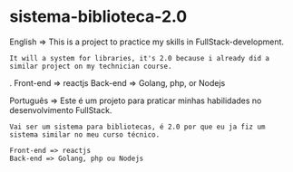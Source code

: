 # sistema-biblioteca-2.0

English =>
	This is a project to practice my skills in FullStack-development.
	
	It will a system for libraries, it's 2.0 because i already did a similar project on my technician course.
.
	Front-end => reactjs
	Back-end => Golang, php, or Nodejs


Português =>
	Este é um projeto para praticar minhas habilidades no desenvolvimento FullStack.

	Vai ser um sistema para bibliotecas, é 2.0 por que eu ja fiz um sistema similar no meu curso técnico.

	Front-end => reactjs
	Back-end => Golang, php ou Nodejs
